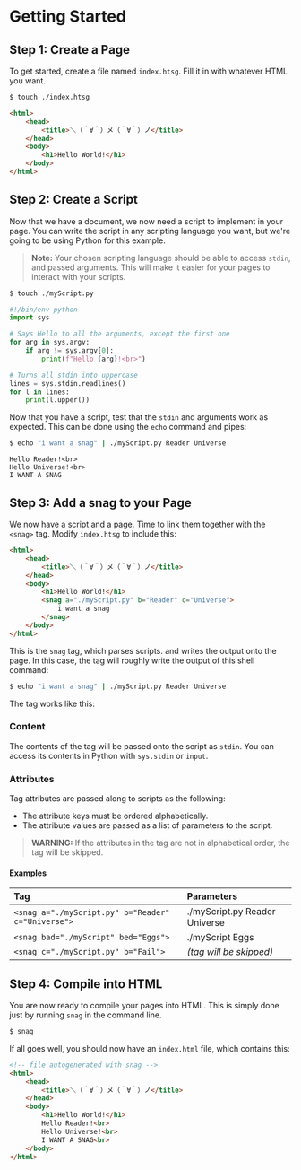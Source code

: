 # Getting Started

## Step 1: Create a Page

To get started, create a file named `index.htsg`. Fill it in with whatever HTML you want.

```sh
$ touch ./index.htsg
```
```html
<html>
    <head>
        <title>＼（＾∀＾）メ（＾∀＾）ノ</title>
    </head>
    <body>
        <h1>Hello World!</h1>
    </body>
</html>
```

## Step 2: Create a Script

Now that we have a document, we now need a script to implement in your page. You can write the script in any scripting language you want, but we're going to be using Python for this example.

> **Note:** Your chosen scripting language should be able to access `stdin`, and passed arguments. This will make it easier for your pages to interact with your scripts.

```sh
$ touch ./myScript.py
```
```py
#!/bin/env python
import sys

# Says Hello to all the arguments, except the first one
for arg in sys.argv:
    if arg != sys.argv[0]:
        print(f"Hello {arg}!<br>")

# Turns all stdin into uppercase
lines = sys.stdin.readlines()
for l in lines:
    print(l.upper())
```

Now that you have a script, test that the `stdin` and arguments work as expected. This can be done using the `echo` command and pipes:

```sh
$ echo "i want a snag" | ./myScript.py Reader Universe
```
```
Hello Reader!<br>
Hello Universe!<br>
I WANT A SNAG
```

## Step 3: Add a snag to your Page

We now have a script and a page. Time to link them together with the `<snag>` tag. Modify `index.htsg` to include this:

```html
<html>
    <head>
        <title>＼（＾∀＾）メ（＾∀＾）ノ</title>
    </head>
    <body>
        <h1>Hello World!</h1>
        <snag a="./myScript.py" b="Reader" c="Universe">
            i want a snag
        </snag>
    </body>
</html>
```

This is the `snag` tag, which parses scripts. and writes the output onto the page. In this case, the tag will roughly write the output of this shell command:

```sh
$ echo "i want a snag" | ./myScript.py Reader Universe
```

The tag works like this:

### Content

The contents of the tag will be passed onto the script as `stdin`. You can access its contents in Python with `sys.stdin` or `input`.

### Attributes

Tag attributes are passed along to scripts as the following:

- The attribute keys must be ordered alphabetically.
- The attribute values are passed as a list of parameters to the script.

> **WARNING:** If the attributes in the tag are not in alphabetical order, the tag will be skipped.

#### Examples

| Tag                                                   | Parameters                    |
| :---------------------------------------------------- | :---------------------------- |
| `<snag a="./myScript.py" b="Reader" c="Universe">`    | ./myScript.py Reader Universe |
| `<snag bad="./myScript" bed="Eggs">`                  | ./myScript Eggs               |
| `<snag c="./myScript.py" b="Fail">`                   | *(tag will be skipped)*       |

## Step 4: Compile into HTML

You are now ready to compile your pages into HTML. This is simply done just by running `snag` in the command line.

```sh
$ snag
```

If all goes well, you should now have an `index.html` file, which contains this:

```html
<!-- file autogenerated with snag -->
<html>
    <head>
        <title>＼（＾∀＾）メ（＾∀＾）ノ</title>
    </head>
    <body>
        <h1>Hello World!</h1>
        Hello Reader!<br>
        Hello Universe!<br>
        I WANT A SNAG<br>
    </body>
</html>
```

